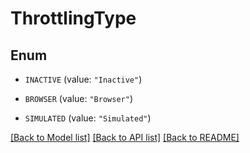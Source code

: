 # ThrottlingType

## Enum


* `INACTIVE` (value: `"Inactive"`)

* `BROWSER` (value: `"Browser"`)

* `SIMULATED` (value: `"Simulated"`)


[[Back to Model list]](../README.md#documentation-for-models) [[Back to API list]](../README.md#documentation-for-api-endpoints) [[Back to README]](../README.md)


